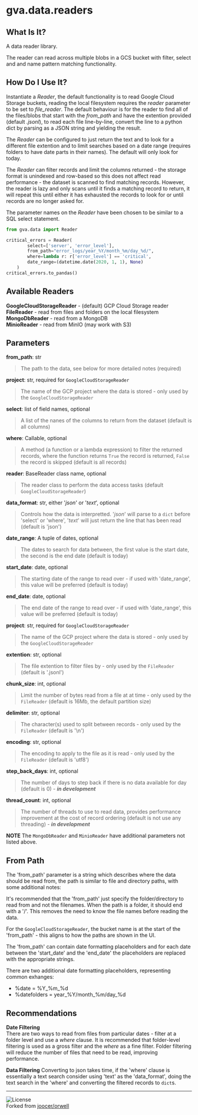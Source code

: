 # gva.data.readers

## What Is It?

A data reader library.

The reader can read across multiple blobs in a GCS bucket with filter, select and and name pattern matching functionality.

## How Do I Use It?

Instantiate a _Reader_, the default functionality is to read Google Cloud Storage buckets, reading the local filesystem
requires the _reader_ parameter to be set to _file_reader_. The default behaviour is for the reader to find all of the 
files/blobs that start with the _from_path_ and have the extention provided (default _.jsonl_), to read each file
line-by-line, convert the line to a python dict by parsing as a JSON string and yielding the result.

The _Reader_ can be configured to just return the text and to look for a different file extention and to limit searches
based on a date range (requires folders to have date parts in their names). The default will only look for today.

The _Reader_ can filter records and limit the columns returned - the storage format is unindexed and row-based so this
does not affect read performance - the dataset is scanned to find matching records. However, the reader is lazy and only
scans until it finds a matching record to return, it will repeat this until either it has exhausted the records to look 
for or until records are no longer asked for.

The parameter names on the _Reader_ have been chosen to be similar to a SQL select statement.

~~~python
from gva.data import Reader

critical_errors = Reader(
        select=['server', 'error_level'],
        from_path="error_logs/year_%Y/month_%m/day_%d/",
        where=lambda r: r['error_level'] == 'critical',
        date_range=(datetime.date(2020, 1, 1), None)
    )
critical_errors.to_pandas()
~~~

## Available Readers

**GoogleCloudStorageReader** - (default) GCP Cloud Storage reader  
**FileReader** - read from files and folders on the local filesystem  
**MongoDbReader** - read from a MongoDB    
**MinioReader** - read from MinIO (may work with S3)  

## Parameters

**from_path**: str  
>The path to the data, see below for more detailed notes (required)   

**project**: str, required for `GoogleCloudStorageReader`
>The name of the GCP project where the data is stored - only used by the `GoogleCloudStorageReader`

**select**: list of field names, optional  
> A list of the nanes of the columns to return from the dataset (default is all columns)  

**where**: Callable, optional  
>A method (a function or a lambda expression) to filter the returned records, where the function returns `True` the record is returned, `False` the record is skipped (default is all records)

**reader**: BaseReader class name, optional
> The reader class to perform the data access tasks (default `GoogleCloudStorageReader`)  

**data_format**: str, either '_json_' or '_text_', optional
>Controls how the data is interpretted. '_json_' will parse to a `dict` before 'select' or 'where', '_text_' will just return the line that has been read (default is 'json') 

**date_range**: A tuple of dates, optional
>The dates to search for data between, the first value is the start date, the second is the end date (default is today)

**start_date**: date, optional
>The starting date of the range to read over - if used with 'date_range', this value will be preferred (default is today)

**end_date**: date, optional
>The end date of the range to read over - if used with 'date_range', this value will be preferred (default is today)

**project**: str, required for `GoogleCloudStorageReader`
>The name of the GCP project where the data is stored - only used by the `GoogleCloudStorageReader`

**extention**: str, optional
>The file extention to filter files by - only used by the `FileReader` (default is '.jsonl')

**chunk_size**: int, optional
>Limit the number of bytes read from a file at at time - only used by the `FileReader` (default is 16Mb, the default partition size) 

**delimiter**: str, optional
>The character(s) used to split between records - only used by the `FileReader` (default is '\n')

**encoding**: str, optional
>The encoding to apply to the file as it is read - only used by the `FileReader` (default is 'utf8')

**step_back_days**: int, optional
>The number of days to step back if there is no data available for day (default is 0) - _**in development**_

**thread_count**: int, optional
>The number of threads to use to read data, provides performance improvement at the cost of record ordering (default is not use any threading) - _**in development**_

**NOTE** The `MongoDbReader` and `MinioReader` have additional parameters not listed above.

## From Path

The 'from_path' parameter is a string which describes where the data should be read from, the path is similar to file and directory paths, with some additional notes:

It's recommended that the 'from_path' just specify the folder/directory to read from and not the filenames. When the path is a folder, it should end with a '/'. This removes the need to know the file names before reading the data. 

For the `GoogleCloudStorageReader`, the bucket name is at the start of the 'from_path' - this aligns to how the paths are shown in the UI.

The 'from_path' can contain date formatting placeholders and for each date between the 'start_date' and the 'end_date' the placeholders are replaced with the appropriate strings.

There are two additional date formatting placeholders, representing common exhanges:
- %date = %Y_%m_%d
- %datefolders = year_%Y/month_%m/day_%d

## Recommendations

**Date Filtering**  
There are two ways to read from files from particular dates - filter at a folder level and use a _where_ clause. It is 
recommended that folder-level filtering is used as a gross filter and the _where_ as a fine filter. Folder filtering 
will reduce the number of files that need to be read, improving performance.

**Data Filtering**
Converting to json takes time, if the 'where' clause is essentially a text search consider using 'text' as the 'data_format', doing the text search in the 'where' and converting the filtered records to `dict`s.

---
![License](https://img.shields.io/badge/License-Apache%202.0-blue.svg)  
Forked from [joocer/orwell](https://github.com/joocer/orwell) 
